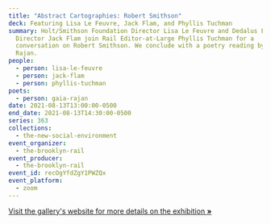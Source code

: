 ```yaml
---
title: "Abstract Cartographies: Robert Smithson"
deck: Featuring Lisa Le Feuvre, Jack Flam, and Phyllis Tuchman
summary: Holt/Smithson Foundation Director Lisa Le Feuvre and Dedalus Foundation
  Director Jack Flam join Rail Editor-at-Large Phyllis Tuchman for a
  conversation on Robert Smithson. We conclude with a poetry reading by Gaia
  Rajan.
people:
  - person: lisa-le-feuvre
  - person: jack-flam
  - person: phyllis-tuchman
poets:
  - person: gaia-rajan
date: 2021-08-13T13:00:00-0500
end_date: 2021-08-13T14:30:00-0500
series: 363
collections:
  - the-new-social-environment
event_organizer:
  - the-brooklyn-rail
event_producer:
  - the-brooklyn-rail
event_id: recOgYfdZgY1PWZQx
event_platform:
  - zoom
---
```

[Visit the gallery's website for more details on the exhibition **»**](https://www.mariangoodman.com/exhibitions/robert-smithson-abstract-cartography-nyc/)
